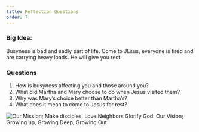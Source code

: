 ```yaml
---
title: Reflection Questions
order: 7
---
```


### Big Idea: 
 Busyness is bad and sadly part of life. Come to JEsus, everyone is tired and are carrying heavy loads. He will give you rest.

### Questions
1. How is busyness affecting you and those around you?
2. What did Martha and Mary choose to do when Jesus visited them?
3. Why was Mary’s choice better than Martha’s?
4. What does it mean to come to Jesus for rest? 




![Our Mission; Make disciples, Love Neighbors Glorify God. Our Vision; Growing up, Growing Deep, Growing Out](https://raw.githubusercontent.com/stgeorgeshurstville/bulletin/main/images/upload.JPG)
